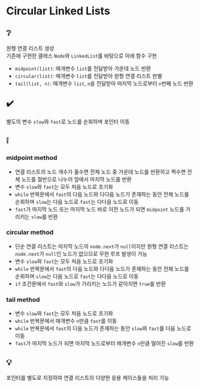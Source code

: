 # Circular Linked Lists

## ❔
원형 연결 리스트 생성  
기존에 구현한 클래스 `Node`와 `LinkedList`를 바탕으로 아래 함수 구현
- `midpoint(list)`: 매개변수 `list`를 전달받아 가운데 노드 반환
- `circular(list)`: 매개변수 `list`를 전달받아 원형 연결 리스트 판별
- `tail(list, n)`: 매개변수 `list`, `n`을 전달받아 마지막 노드로부터 `n`번째 노드 반환

## ✔️
별도의 변수 `slow`와 `fast`로 노드를 순회하며 포인터 이동

## ❕
### midpoint method
- 연결 리스트의 노드 개수가 홀수면 전체 노드 중 가운데 노드를 반환하고 짝수면 전체 노드를 절반으로 나누어 앞에서 마지막 노드를 반환
- 변수 `slow`와 `fast`는 모두 처음 노드로 초기화
- `while` 반복문에서 `fast`의 다음 노드와 다다음 노드가 존재하는 동안 전체 노드를 순회하며 `slow`는 다음 노드로 `fast`는 다다음 노드로 이동
- `fast`가 마지막 노드 또는 마지막 노드 바로 이전 노드가 되면 `midpoint` 노드를 가리키는 `slow`를 반환

### circular method
- 단순 연결 리스트는 마지막 노드의 `node.next`가 `null`이지만 원형 연결 리스트는 `node.next`가 `null`인 노드가 없으므로 무한 루프 발생이 가능
- 변수 `slow`와 `fast`는 모두 처음 노드로 초기화
- `while` 반복문에서 `fast`의 다음 노드와 다다음 노드가 존재하는 동안 전체 노드를 순회하며 `slow`는 다음 노드로 `fast`는 다다음 노드로 이동
- `if` 조건문에서 `fast`와 `slow`가 가리키는 노드가 같아지면 `true`를 반환

### tail method
- 변수 `slow`와 `fast`는 모두 처음 노드로 초기화
- `while` 반복문에서 매개변수 `n`만큼 `fast`를 이동
- `while` 반복문에서 `fast`의 다음 노드가 존재하는 동안 `slow`와 `fast`를 다음 노드로 이동
- `fast`가 마지막 노드가 되면 마지막 노드로부터 매개변수 `n`만큼 떨어진 `slow`를 반환

## 💡
포인터를 별도로 지정하여 연결 리스트의 다양한 응용 케이스들을 처리 가능
